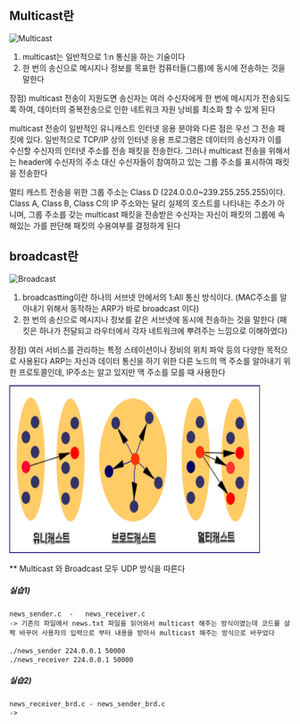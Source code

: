 ## Multicast란

<img src="/Multicast.svg" width="450px" height="300px" title="px(픽셀) 크기 설정" alt="Multicast"></img><br/>

1. multicast는 일반적으로 1:n 통신을 하는 기술이다
2. 한 번의 송신으로 메시지나 정보를 목표한 컴퓨터들(그룹)에 동시에 전송하는 것을 말한다

장점) 
multicast 전송이 지원도면 송신자는 여러 수신자에게 한 번에 메시지가 전송되도록 하여, 데이터의 중복전송으로 인한 네트워크 자원 낭비를 최소화 할 수 있게 된다

multicast 전송이 일반적인 유니캐스트 인터넷 응용 분야와 다른 점은 우선 그 전송 패킷에 있다. 일반적으로 TCP/IP 상의 인터넷 응용 프로그램은 데이터의 송신자가 이를 수신할 수신자의 인터넷 주소를 전송 패킷을 전송한다. 그러나 multicast 전송을 위해서는 header에 수신자의 주소 대신 수신자들이 참여하고 있는 그룹 주소를 표시하여 패킷을 전송한다

멀티 캐스트 전송을 위한 그룹 주소는 Class D (224.0.0.0~239.255.255.255)이다. Class A, Class B, Class C의 IP 주소와는 달리 실제의 호스트를 나타내는 주소가 아니며, 그룹 주소를 갖는 multicast 패킷을 전송받은 수신자는 자신이 패킷의 그룹에 속해있는 가를 판단해 패킷의 수용여부를 결정하게 된다



## broadcast란

<img src="/Broadcast.svg" width="450px" height="300px" title="px(픽셀) 크기 설정" alt="Broadcast"></img><br/>

1. broadcastting이란 하나의 서브넷 안에서의 1:All 통신 방식이다. (MAC주소를 알아내기 위해서 동작하는 ARP가 바로 broadcast 이다) 
2. 한 번의 송신으로 메시지나 정보를 같은 서브넷에 동시에 전송하는 것을 말한다 (패킷은 하나가 전달되고 라우터에서 각자 네트워크에 뿌려주는 느낌으로 이해하였다)

장점)
여러 서비스를 관리하는 특정 스테이션이나 장비의 위치 파악 등의 다양한 목적으로 사용된다
ARP는 자신과 데이터 통신을 하기 위한 다른 노드의 맥 주소를 알아내기 위한 프로토콜인데, IP주소는 알고 있지만 맥 주소를 모를 때 사용한다

<img src="cast.gif" width="450px" height="300px" title="px(픽셀) 크기 설정" alt="cast"></img><br/>

** Multicast 와 Broadcast 모두 UDP 방식을 따른다

##### 실습1)
    news_sender.c  -   news_receiver.c
    -> 기존의 파일에서 news.txt 파일을 읽어와서 multicast 해주는 방식이였는데 코드를 살짝 바꾸어 사용자의 입력으로 부터 내용을 받아서 multicast 해주는 방식으로 바꾸었다
    
    ./news_sender 224.0.0.1 50000
    ./news_receiver 224.0.0.1 50000


##### 실습2)
    news_receiver_brd.c - news_sender_brd.c
    -> 
